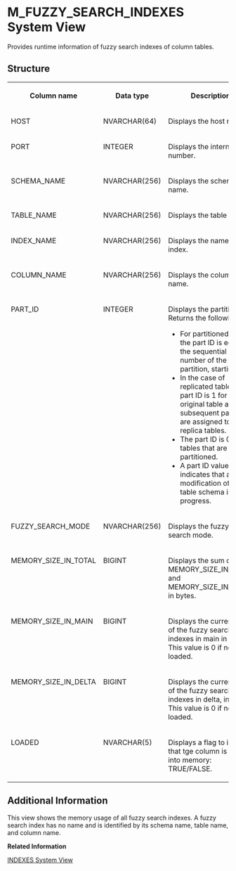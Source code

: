 <!-- loio20b027ca75191014a424a892c83e9c8f -->

# M\_FUZZY\_SEARCH\_INDEXES System View

Provides runtime information of fuzzy search indexes of column tables.



<a name="loio20b027ca75191014a424a892c83e9c8f___m__f_u_z_z_y__s_e_a_r_c_h__i_n_d_e_x_e_s_1struct_M_FUZZY_SEARCH_INDEXES"/>

## Structure


<table>
<tr>
<th valign="top">

Column name



</th>
<th valign="top">

Data type



</th>
<th valign="top">

Description



</th>
</tr>
<tr>
<td valign="top">

HOST



</td>
<td valign="top">

NVARCHAR\(64\)



</td>
<td valign="top">

Displays the host name.



</td>
</tr>
<tr>
<td valign="top">

PORT



</td>
<td valign="top">

INTEGER



</td>
<td valign="top">

Displays the internal port number.



</td>
</tr>
<tr>
<td valign="top">

SCHEMA\_NAME



</td>
<td valign="top">

NVARCHAR\(256\)



</td>
<td valign="top">

Displays the schema name.



</td>
</tr>
<tr>
<td valign="top">

TABLE\_NAME



</td>
<td valign="top">

NVARCHAR\(256\)



</td>
<td valign="top">

Displays the table name.



</td>
</tr>
<tr>
<td valign="top">

INDEX\_NAME



</td>
<td valign="top">

NVARCHAR\(256\)



</td>
<td valign="top">

Displays the name of the index.



</td>
</tr>
<tr>
<td valign="top">

COLUMN\_NAME



</td>
<td valign="top">

NVARCHAR\(256\)



</td>
<td valign="top">

Displays the column name.



</td>
</tr>
<tr>
<td valign="top">

PART\_ID



</td>
<td valign="top">

INTEGER



</td>
<td valign="top">

Displays the partition ID. Returns the following:

-   For partitioned tables, the part ID is equal to the sequential number of the partition, starting at 1.
-   In the case of replicated tables, the part ID is 1 for the original table and subsequent part IDs are assigned to replica tables.
-   The part ID is 0 for tables that are not partitioned.
-   A part ID value of -1 indicates that a modification of the table schema is in progress.



</td>
</tr>
<tr>
<td valign="top">

FUZZY\_SEARCH\_MODE



</td>
<td valign="top">

NVARCHAR\(256\)



</td>
<td valign="top">

Displays the fuzzy index search mode.



</td>
</tr>
<tr>
<td valign="top">

MEMORY\_SIZE\_IN\_TOTAL



</td>
<td valign="top">

BIGINT



</td>
<td valign="top">

Displays the sum of MEMORY\_SIZE\_IN\_MAIN and MEMORY\_SIZE\_IN\_DELTA in bytes.



</td>
</tr>
<tr>
<td valign="top">

MEMORY\_SIZE\_IN\_MAIN



</td>
<td valign="top">

BIGINT



</td>
<td valign="top">

Displays the current size of the fuzzy search indexes in main in bytes. This value is 0 if not loaded.



</td>
</tr>
<tr>
<td valign="top">

MEMORY\_SIZE\_IN\_DELTA



</td>
<td valign="top">

BIGINT



</td>
<td valign="top">

Displays the current size of the fuzzy search indexes in delta, in bytes. This value is 0 if not loaded.



</td>
</tr>
<tr>
<td valign="top">

LOADED



</td>
<td valign="top">

NVARCHAR\(5\)



</td>
<td valign="top">

Displays a flag to indicate that tge column is loaded into memory: TRUE/FALSE.



</td>
</tr>
</table>



<a name="loio20b027ca75191014a424a892c83e9c8f___m__f_u_z_z_y__s_e_a_r_c_h__i_n_d_e_x_e_s_1fulldesc_M_FUZZY_SEARCH_INDEXES"/>

## Additional Information

This view shows the memory usage of all fuzzy search indexes. A fuzzy search index has no name and is identified by its schema name, table name, and column name.

**Related Information**  


[INDEXES System View](../021-System-Views/indexes-system-view-20a7044.md "Provides information about indexes on tables.")

